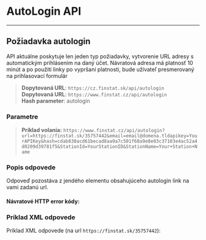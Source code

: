 # AutoLogin API

---
## Požiadavka autologin
API aktuálne poskytuje len jeden typ požiadavky, vytvorenie URL adresy s automatickým 
prihlásenim na daný účet. Návratová adresa má platnosť 10 minút a po použití linky po vypršaní 
platnosti, bude užívateľ presmerovaný na prihlasovací formulár

> **Dopytovaná URL**: ```https://cz.finstat.sk/api/autologin```<br />
> **Dopytovaná URL**: ```https://www.finstat.cz/api/autologin```<br />
> **Hash parameter**: autologin
### Parametre
[](../../../common/parameters/autologin-sk.md ':include')

[](../../../common/parameters/parameters-sk.md ':include')

> **Príklad volania:** ```https://www.finstat.cz/api/autologin?url=https://finstat.sk/35757442&email=email@domena.tldapikey=YourAPIKey&hash=cdab830acd61becad8aa9a7c501f68a9e8e03c37103e4ac52a4d0209d39781f5&StationId=YourStationID&StationName=Your+Station+Name```

### Popis odpovede
Odpoveď pozostáva z jendého elementu obsahujúceho autologin link na vami zadanú url.


#### Návratové HTTP error kódy:
[](../../../common/http/errorcodes-sk.md ':include')

### Príklad XML odpovede
Príklad XML odpovede (na url `https://finstat.sk/35757442`):

[](../../../common/examples/autologin.md ':include')